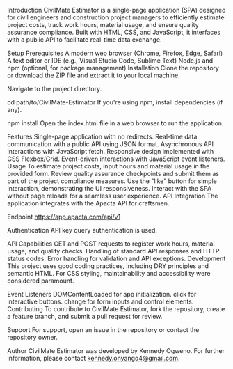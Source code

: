 Introduction
CivilMate Estimator is a single-page application (SPA) designed for civil engineers and construction project managers to efficiently estimate project costs, track work hours, material usage, and ensure quality assurance compliance. Built with HTML, CSS, and JavaScript, it interfaces with a public API to facilitate real-time data exchange.

Setup
Prerequisites
A modern web browser (Chrome, Firefox, Edge, Safari)
A text editor or IDE (e.g., Visual Studio Code, Sublime Text)
Node.js and npm (optional, for package management)
Installation
Clone the repository or download the ZIP file and extract it to your local machine.

Navigate to the project directory.

cd path/to/CivilMate-Estimator
If you're using npm, install dependencies (if any).

npm install
Open the index.html file in a web browser to run the application.

Features
Single-page application with no redirects.
Real-time data communication with a public API using JSON format.
Asynchronous API interactions with JavaScript fetch.
Responsive design implemented with CSS Flexbox/Grid.
Event-driven interactions with JavaScript event listeners.
Usage
To estimate project costs, input hours and material usage in the provided form.
Review quality assurance checkpoints and submit them as part of the project compliance measures.
Use the "like" button for simple interaction, demonstrating the UI responsiveness.
Interact with the SPA without page reloads for a seamless user experience.
API Integration
The application integrates with the Apacta API for craftsmen.

Endpoint
https://app.apacta.com/api/v1

Authentication
API key query authentication is used.

API Capabilities
GET and POST requests to register work hours, material usage, and quality checks.
Handling of standard API responses and HTTP status codes.
Error handling for validation and API exceptions.
Development
This project uses good coding practices, including DRY principles and semantic HTML. For CSS styling, maintainability and accessibility were considered paramount.

Event Listeners
DOMContentLoaded for app initialization.
click for interactive buttons.
change for form inputs and control elements.
Contributing
To contribute to CivilMate Estimator, fork the repository, create a feature branch, and submit a pull request for review.

Support
For support, open an issue in the repository or contact the repository owner.

Author
CivilMate Estimator was developed by Kennedy Ogweno. For further information, please contact kennedy.onyango4@gmail.com.
